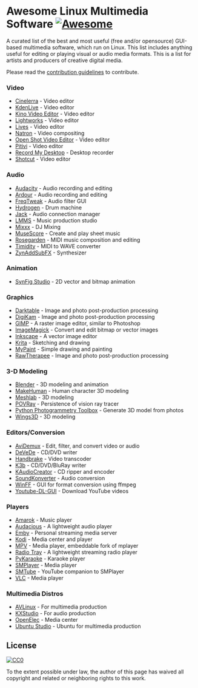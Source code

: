 # Awesome Linux Multimedia Software [![Awesome](https://cdn.rawgit.com/sindresorhus/awesome/d7305f38d29fed78fa85652e3a63e154dd8e8829/media/badge.svg)](https://github.com/sindresorhus/awesome)

A curated list of the best and most useful (free and/or opensource) GUI-based multimedia software, which run on Linux. This list includes anything useful for editing or playing visual or audio media formats. This is a list for artists and producers of creative digital media.

Please read the [contribution guidelines](contributing.md) to contribute.

### Video

* [Cinelerra](http://cinelerra.org/) - Video editor
* [KdenLive](https://kdenlive.org/) - Video editor
* [Kino Video Editor](http://www.kinodv.org/) - Video editor
* [Lightworks](https://www.lwks.com/) - Video editor
* [Lives](http://lives-video.com/) - Video editor
* [Natron](http://natron.fr/) - Video compositing
* [Open Shot Video Editor](http://www.openshot.org/) - Video editor
* [Pitivi](http://www.pitivi.org/) - Video editor
* [Record My Desktop](http://recordmydesktop.sourceforge.net/about.php) - Desktop recorder
* [Shotcut](http://www.shotcut.org/) - Video editor

### Audio

* [Audacity](http://audacityteam.org/) - Audio recording and editing
* [Ardour](http://ardour.org/) - Audio recording and editing
* [FreqTweak](http://freqtweak.sourceforge.net/) - Audio filter GUI
* [Hydrogen](http://www.hydrogen-music.org/) - Drum machine
* [Jack](http://www.jackaudio.org/) - Audio connection manager
* [LMMS](https://lmms.io/) - Music production studio
* [Mixxx](http://mixxx.org/) - DJ Mixing
* [MuseScore](https://musescore.org/) - Create and play sheet music
* [Rosegarden](http://www.rosegardenmusic.com/) - MIDI music composition and editing
* [Timidity](http://sourceforge.net/projects/timidity/) - MIDI to WAVE converter
* [ZynAddSubFX](http://zynaddsubfx.sourceforge.net/) - Synthesizer

### Animation

* [SynFig Studio](http://www.synfig.org/) - 2D vector and bitmap animation

### Graphics

* [Darktable](http://www.darktable.org/) - Image and photo post-production processing
* [DigiKam](https://www.digikam.org/) - Image and photo post-production processing
* [GIMP](https://www.gimp.org/) - A raster image editor, similar to Photoshop
* [ImageMagick](http://www.imagemagick.org/) - Convert and edit bitmap or vector images
* [Inkscape](https://inkscape.org) - A vector image editor
* [Krita](https://krita.org/) - Sketching and drawing
* [MyPaint](https://github.com/mypaint/mypaint) - Simple drawing and painting
* [RawTherapee](http://rawtherapee.com/) - Image and photo post-production processing

### 3-D Modeling

* [Blender](https://www.blender.org/) - 3D modeling and animation
* [MakeHuman](http://www.makehuman.org/index.php) - Human character 3D modeling
* [Meshlab](http://meshlab.sourceforge.net/) - 3D modeling
* [POVRay](http://www.povray.org/) - Persistence of vision ray tracer
* [Python Photogrammetry Toolbox](http://arc-team-open-research.blogspot.com.br/2012/12/how-to-make-3d-scan-with-pictures-and.html) - Generate 3D model from photos
* [Wings3D](http://www.wings3d.com/) - 3D modeling

### Editors/Conversion

* [AviDemux](http://fixounet.free.fr/avidemux) - Edit, filter, and convert video or audio
* [DeVeDe](https://github.com/rastersoft/devedeng) - CD/DVD writer
* [Handbrake](https://handbrake.fr/) - Video transcoder
* [K3b](http://www.k3b.org/) - CD/DVD/BluRay writer
* [KAudioCreator](https://www.kde.org/applications/multimedia/kaudiocreator/) - CD ripper and encoder
* [SoundKonverter](http://kde-apps.org/content/show.php/soundKonverter?content=29024) - Audio conversion
* [WinFF](http://winff.org) - GUI for format conversion using ffmpeg
* [Youtube-DL-GUI](https://github.com/MrS0m30n3/youtube-dl-gui) - Download YouTube videos

### Players

* [Amarok](https://amarok.kde.org/) - Music player
* [Audacious](http://audacious-media-player.org/) - A lightweight audio player
* [Emby](https://emby.media/) - Personal streaming media server
* [Kodi](http://kodi.tv/) - Media center and player
* [MPV](https://mpv.io/) - Media player, embeddable fork of mplayer
* [Radio Tray](http://radiotray.sourceforge.net/) - A lightweight streaming radio player
* [PyKaraoke](http://www.kibosh.org/pykaraoke/) - Karaoke player
* [SMPlayer](http://smplayer.sourceforge.net/en/downloads) - Media player
* [SMTube](http://www.smtube.org/) - YouTube companion to SMPlayer
* [VLC](http://www.videolan.org/vlc/index.html) - Media player
 
### Multimedia Distros

* [AVLinux](http://www.bandshed.net/AVLinux.html) - For multimedia production
* [KXStudio](http://kxstudio.linuxaudio.org/) - For audio production
* [OpenElec](http://openelec.tv/) - Media center
* [Ubuntu Studio](https://ubuntustudio.org/) - Ubuntu for multimedia production


## License

[![CC0](https://i.creativecommons.org/p/zero/1.0/88x31.png)](https://creativecommons.org/publicdomain/zero/1.0/)

To the extent possible under law, the author of this page has waived all copyright and related or neighboring rights to this work.
